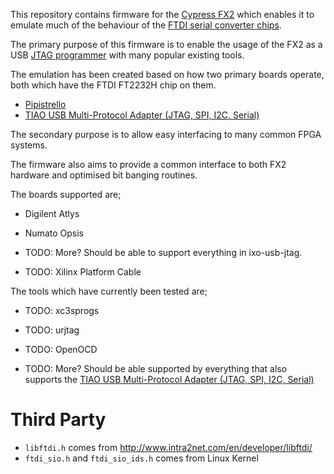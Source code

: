 This repository contains firmware for the [Cypress FX2]() which enables it to
emulate much of the behaviour of the [FTDI serial converter chips]().

The primary purpose of this firmware is to enable the usage of the FX2 as a USB
[JTAG programmer]() with many popular existing tools.

The emulation has been created based on how two primary boards operate, both
which have the FTDI FT2232H chip on them.

 * [Pipistrello](http://pipistrello.saanlima.com/index.php?title=Welcome_to_Pipistrello)
 * [TIAO USB Multi-Protocol Adapter (JTAG, SPI, I2C, Serial)](http://www.diygadget.com/tiao-usb-multi-protocol-adapter-jtag-spi-i2c-serial.html)

The secondary purpose is to allow easy interfacing to many common FPGA systems.

The firmware also aims to provide a common interface to both FX2 hardware and
optimised bit banging routines.

The boards supported are;

 * Digilent Atlys
 * Numato Opsis

 * TODO: More? Should be able to support everything in ixo-usb-jtag.
 * TODO: Xilinx Platform Cable

The tools which have currently been tested are;

 * TODO: xc3sprogs
 * TODO: urjtag
 * TODO: OpenOCD

 * TODO: More? Should be able supported by everything that also supports the
   [TIAO USB Multi-Protocol Adapter (JTAG, SPI, I2C, Serial)](http://www.tiaowiki.com/w/JTAG_Tutorials)


# Third Party

 * `libftdi.h` comes from http://www.intra2net.com/en/developer/libftdi/
 * `ftdi_sio.h` and `ftdi_sio_ids.h` comes from Linux Kernel

